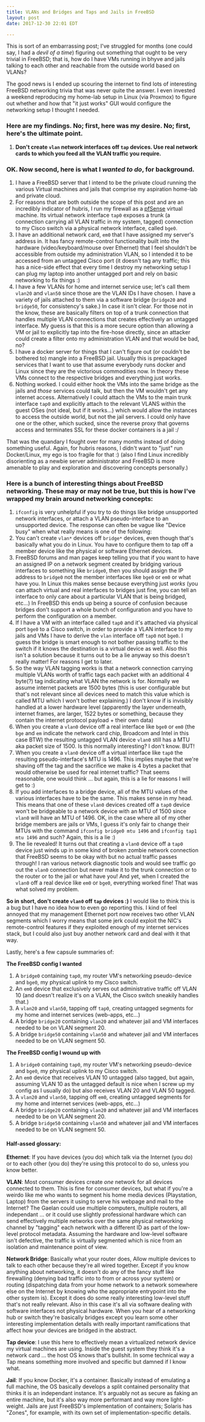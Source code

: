 ```yaml
---
title: VLANs and Bridges and Taps and Jails in FreeBSD
layout: post
date: 2017-12-30 22:01 EDT

---
```


This is sort of an embarrassing post; I've struggled for months (one could say, I had a _devil of a time_) figuring out something that ought to be very trivial in FreeBSD; that is, how do I have VMs running in bhyve and jails talking to each other and reachable from the outside world based on VLANs?

The good news is I ended up scouring the internet to find lots of interesting FreeBSD networking trivia that was never quite the answer. I even invested a weekend reproducing my home-lab setup in Linux (via Proxmox) to figure out whether and how that "it just works" GUI would configure the networking setup I thought I needed.

### Here are my findings. No; first, here was my desire. No; first, here's the ultimate point.

1. **Don't create `vlan` network interfaces off `tap` devices. Use real network cards to which you feed all the VLAN traffic you require.**

### OK. Now second, here is what I _wanted to do_, for background.

1. I have a FreeBSD server that I intend to be the private cloud running the various Virtual machines and jails that comprise my aspiration home-lab and private cloud.
2. For reasons that are both outside the scope of this post and are an incredibly indicator of hubris, I run my firewall as a [pfSense](https://www.pfsense.org/) virtual machine. Its virtual network interface `tap0` exposes a trunk (a connection carrying all VLAN traffic in my system, tagged) connection to my Cisco switch via a physical network interface, called `bge0`.
3. I have an additional network card, `em0` that I have assigned my server's address in. It has fancy remote-control functionality built into the hardware (video/keyboard/mouse over Ethernet) that I feel shouldn't be accessible from outside my administration VLAN, so I intended it to be accessed from an untagged Cisco port (it doesn't tag any traffic; this has a nice-side effect that every time I destroy my networking setup I can plug my laptop into another untagged port and rely on basic networking to fix things :)
4. I have a few VLANs for home and internet service use; let's call them `vlan20` and `vlan50` since those are the VLAN IDs I have chosen. I have a variety of jails attached to them via a software bridge (`bridge20` and `bridge50`, for consistency's sake.) In case it isn't clear. For those not in the know, these are basically filters on top of a trunk connection that handles multiple VLAN connections that creates effectively an untagged interface. My guess is that this is a more secure option than allowing a VM or jail to explicitly tap into the fire-hose directly, since an attacker could create a filter onto my administration VLAN and that would be bad, no?
5. I have a docker server for things that I can't figure out (or couldn't be bothered to) mangle into a FreeBSD jail. Usually this is prepackaged services that I want to use that assume everybody runs docker and Linux since they are the victorious commodities now. In theory these VMs connect to the respective bridges and everything just works.
6. Nothing worked. I could either hook the VMs into the same bridge as the jails and _those_ services could talk, but then the VM wouldn't get any internet access. Alternatively I could attach the VMs to the main trunk interface `tap0` and explicitly attach to the relevant VLANS within the guest OSes (not ideal, but if it works...) which would allow the instances to access the outside world, but not the jail servers. I could only have one or the other, which sucked, since the reverse proxy that governs access and terminates SSL for these docker containers is a jail :/

That was the quandary I fought over for many months instead of doing something useful. Again, for hubris reasons, I didn't want to "just" run Docker/Linux, my ego is too fragile for that :) (also I find Linux incredibly disorienting as a newbie server administrator and FreeBSD is more amenable to play and exploration and discovering concepts personally.)

### Here is a bunch of interesting things about FreeBSD networking. These may or may not be true, but this is how I've wrapped my brain around networking concepts:

1. `ifconfig` is very unhelpful if you try to do things like bridge unsupported network interfaces, or attach a VLAN pseudo-interface to an unsupported device. The response can often be vague like "Device busy" when what really means is one of the following:
2. You can't create `vlan*` devices off `bridge*` devices, even though that's basically what you do in Linux. You have to configure them to tap off a member device like the physical or software Ethernet devices.
3. FreeBSD forums and man pages keep telling you that if you want to have an assigned IP on a network segment created by bridging various interfaces to something like `bridge0`, then you should assign the IP address to `bridge0` not the member interfaces like `bge0` or `em0` or what have you. In Linux this makes sense because everything just _works_ (you can attach virtual and real interfaces to bridges just fine, you can tell an interface to only care about a particular VLAN that is being bridged, etc...) In FreeBSD this ends up being a source of confusion because bridges don't support a whole bunch of configuration and you have to perform the configuration on a member.
4. If I have a VM with an interface called `tap0` and it's attached via physical port `bge0` to a Cisco switch, in order to provide a VLAN interface to my jails and VMs I have to derive the `vlan` interface off `tap0` not `bge0`. I guess the bridge is smart enough to not bother passing traffic to the switch if it knows the destination is a virtual device as well. Also this isn't a solution because it turns out to be a lie anyway so this doesn't really matter! For reasons I get to later.
5. So the way VLAN tagging works is that a network connection carrying multiple VLANs worth of traffic tags each packet with an additional 4 byte(?) tag indicating what VLAN the network is for. Normally we assume internet packets are 1500 bytes (this is user configurable but that's not relevant since all devices need to match this value which is called MTU which I won't bother explaining.) I don't know if is invisibly handled at a lower hardware level (apparently the layer underneath, internet frames, are larger, 1522 bytes or something, because they contain the internet protocol payload + their own data)
6. When you create a `vlan0` device off a real interface like `bge0` or `em0` (the `bge` and `em` indicate the network card chip, Broadcom and Intel in this case BTW) the resulting untagged VLAN device `vlan0` still has a MTU aka packet size of 1500. Is this normally interesting? I don't know. BUT!
7. When you create a `vlan0` device off a virtual interface like `tap0` the resulting pseudo-interface's MTU is 1496. This implies maybe that we're shaving off the tag and the sacrifice we make is 4 bytes a packet that would otherwise be used for real internet traffic? That seems reasonable, one would think ... but again, this is a lie for reasons I will get to :)
8. If you add interfaces to a bridge device, all of the MTU values of the various interfaces have to be the same. This makes sense in my head. This means that one of these `vlan0` devices created off a `tap0` device won't be bridgeable to a network device with an MTU of 1500 since `vlan0` will have an MTU of 1496. OK, in the case where all of my other bridge members are jails or VMs, I guess it's only fair to change their MTUs with the command `ifconfig bridge0 mtu 1496` and `ifconfig tap1 mtu 1496` and such? Again, this is a lie :)
9. The lie revealed! It turns out that creating a `vlan0` device off a `tap0` device just winds up in some kind of broken zombie network connection that FreeBSD seems to be okay with but no actual traffic passes through! I ran various network diagnostic tools and would see traffic go out the `vlan0` connection but never make it to the trunk connection or to the router or to the jail or what have you! And yet, when I created the `vlan0` off a real device like `em0` or `bge0`, everything worked fine! That was what solved my problem.

**So in short, don't create `vlan0` off `tap` devices :)** I would like to think this is a bug but I have no idea how to even go reporting this. I kind of feel annoyed that my management Ethernet port now receives two other VLAN segments which I worry means that some jerk could exploit the NIC's remote-control features if they exploited enough of my internet services stack, but I could also just buy another network card and deal with it that way.

Lastly, here's a few capsule summaries of:

**The FreeBSD config I wanted**
1. A `bridge0` containing `tap0`, my router VM's networking pseudo-device and `bge0`, my physical uplink to my Cisco switch.
2. An `em0` device that exclusively serves out administrative traffic off VLAN 10 (and doesn't realize it's on a VLAN, the Cisco switch sneakily handles that.)
2. A `vlan20` and `vlan50`, tapping off `tap0`, creating untagged segments for my home and internet services (web-apps, etc...)
3. A bridge `bridge20` containing `vlan20` and whatever jail and VM interfaces needed to be on VLAN segment 20.
4. A bridge `bridge50` containing `vlan50` and whatever jail and VM interfaces needed to be on VLAN segment 50.

**The FreeBSD config I wound up with**
1. A `bridge0` containing `tap0`, my router VM's networking pseudo-device and `bge0`, my physical uplink to my Cisco switch.
2. An `em0` device that receives VLAN 10 untagged (also tagged, but again, assuming VLAN 10 as the untagged default is nice when I screw up my config as I usually do) but also receives VLAN 20 and VLAN 50 tagged.
2. A `vlan20` and `vlan50`, tapping off `em0`, creating untagged segments for my home and internet services (web-apps, etc...)
3. A bridge `bridge20` containing `vlan20` and whatever jail and VM interfaces needed to be on VLAN segment 20.
4. A bridge `bridge50` containing `vlan50` and whatever jail and VM interfaces needed to be on VLAN segment 50.

#### Half-assed glossary:

**Ethernet**: If you have devices (you do) which talk via the Internet (you do) or to each other (you do) they're using this protocol to do so, unless you know better.

**VLAN**: Most consumer devices create _one_ network for all devices connected to them. This is fine for consumer devices, but what if you're a weirdo like me who wants to segment his home media devices (Playstation, Laptop) from the servers it using to serve his webpage and mail to the Internet? The Gaelan could use multiple computers, multiple routers, all independant ... or it could use slightly professional hardware which can send effectively multiple networks over the same physical networking channel by "tagging" each network with a different ID as part of the low-level protocol metadata. Assuming the hardware and low-level software isn't defective, the traffic is virtually segmented which is nice from an isolation and maintenance point of view.

**Network Bridge**: Basically what your router does, Allow multiple devices to talk to each other because they're all wired together. Except if you know anything about networking, it doesn't do any of the fancy stuff like firewalling (denying bad traffic into to from or across your system) or routing (dispatching data from your home network to a network somewhere else on the Internet by knowing who the appropriate entrypoint into the other system is). Except it does do some really interesting low-level stuff that's not really relevant. Also in this case it's all via software dealing with software interfaces not physical hardware. When you hear of a networking hub or switch they're basically bridges except you learn some other interesting implementation details with really important ramifications that affect how your devices are bridged in the abstract.

**Tap device**:  I use this here to effectively mean a virtualized network device my virtual machines are using. Inside the guest system they think it's a network card ... the host OS knows that's bullshit. In some technical way a Tap means something more involved and specific but damned if I know what.

**Jail**: If you know Docker, it's a container. Basically instead of emulating a full machine, the OS basically develops a split contained personality that thinks it is an independant instance. It's arguably not as secure as faking an entire machine, but it's also way more performant and way more light-weight. Jails are just FreeBSD's implementation of containers; Solaris has "Zones", for example, with its own set of implementation-specific details.
